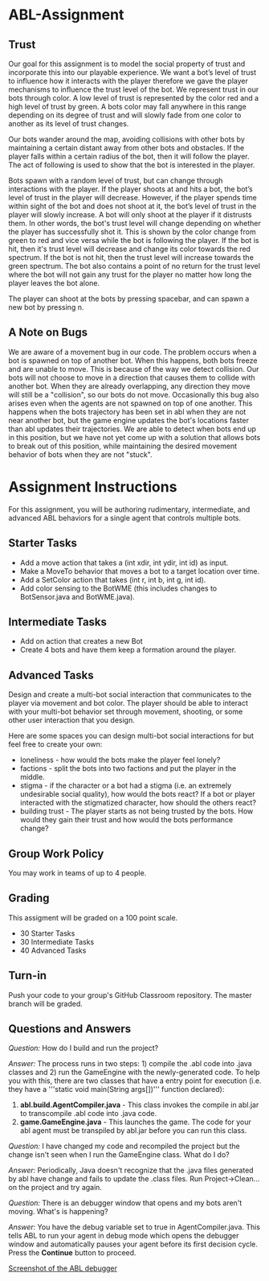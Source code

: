 # ABL-Assignment

## Trust 
Our goal for this assignment is to model the social property of trust 
and incorporate this into our playable experience. We want a bot’s level 
of trust to influence how it interacts with the player therefore we gave
the player mechanisms to influence the trust level of the bot. We represent trust in
our bots through color. A low level of trust is represented by the color red
and a high level of trust by green. A bots color may fall anywhere in this
range depending on its degree of trust and will slowly fade from one color to
another as its level of trust changes. 

Our bots wander around the map, avoiding collisions with other bots by maintaining a certain distant away from other bots and
obstacles. If the player falls within a certain radius of the bot, then it will
follow the player. The act of following is used to show that the bot is interested in the player.

Bots spawn with a random level of trust, but can change through
interactions with the player. If the player shoots at and hits a bot, the bot’s
level of trust in the player will decrease. However, if the player spends time
within sight of the bot and does not shoot at it, the bot’s level of trust in
the player will slowly increase. A bot will only shoot at the player if it
distrusts them. In other words, the bot's trust level will change depending on whether the player has successfully shot it.
This is shown by the color change from green to red and vice versa while the bot is following the player. 
If the bot is hit, then it's trust level will decrease and change its color towards the red spectrum. If the bot is not hit, then the trust level will increase towards the green spectrum.
The bot also contains a point of no return for the trust level where the bot will not gain any trust for the player no matter how long the player leaves the bot alone. 

The player can shoot at the bots by pressing spacebar, and can spawn a new bot
by pressing n. 

## A Note on Bugs
We are aware of a movement bug in our code. The problem occurs when a bot is
spawned on top of another bot. When this happens, both bots freeze and are
unable to move. This is because of the way we detect collision. Our bots will
not choose to move in a direction that causes them to collide with another bot.
When they are already overlapping, any direction they move will still be a
"collision", so our bots do not move. Occasionally this bug also arises even
when the agents are not spawned on top of one another. This happens when the
bots trajectory has been set in abl when they are not near another bot, but the
game engine updates the bot's locations faster than abl updates their
trajectories. We are able to detect when bots end up in this position, but we
have not yet come up with a solution that allows bots to break out of this
position, while maintaining the desired movement behavior of bots when they are
not "stuck". 


# Assignment Instructions
For this assignment, you will be authoring rudimentary, intermediate, and advanced ABL behaviors for a single agent that controls multiple bots.

## Starter Tasks
* Add a move action that takes a (int xdir, int ydir, int id) as input.
* Make a MoveTo behavior that moves a bot to a target location over time.
* Add a SetColor action that takes (int r, int b, int g, int id).
* Add color sensing to the BotWME (this includes changes to BotSensor.java and BotWME.java).

## Intermediate Tasks
* Add on action that creates a new Bot
* Create 4 bots and have them keep a formation around the player.

## Advanced Tasks
Design and create a multi-bot social interaction that communicates to the player via movement and bot color. The player should be able to interact with your multi-bot behavior set through movement, shooting, or some other user interaction that you design.

Here are some spaces you can design multi-bot social interactions for but feel free to create your own:
* loneliness - how would the bots make the player feel lonely?
* factions - split the bots into two factions and put the player in the middle.
* stigma - if the character or a bot had a stigma (i.e. an extremely undesirable social quality), how would the bots react? If a bot or player interacted with the stigmatized character, how should the others react?
* building trust - The player starts as not being trusted by the bots. How would they gain their trust and how would the bots performance change?

## Group Work Policy
You may work in teams of up to 4 people.

## Grading
This assigment will be graded on a 100 point scale.
* 30 Starter Tasks
* 30 Intermediate Tasks
* 40 Advanced Tasks

## Turn-in
Push your code to your group's GitHub Classroom repository. The master branch will be graded.


## Questions and Answers
*Question:* How do I build and run the project?

*Answer:* The process runs in two steps: 1) compile the .abl code into .java classes and 2) run the GameEngine with the newly-generated code. To help you with this, there are two classes that have a entry point for execution (i.e. they have a '''static void main(String args[])''' function declared):
1. **abl.build.AgentCompiler.java** - This class invokes the compile in abl.jar to transcompile .abl code into .java code.
2. **game.GameEngine.java** - This launches the game. The code for your abl agent must be transpiled by abl.jar before you can run this class.

*Question:* I have changed my code and recompiled the project but the change isn't seen when I run the GameEngine class. What do I do?

*Answer:* Periodically, Java doesn't recognize that the .java files generated by abl have change and fails to update the .class files. Run Project->Clean... on the project and try again.

*Question:* There is an debugger window that opens and my bots aren't moving. What's is happening?

*Answer:* You have the debug variable set to true in AgentCompiler.java. This tells ABL to run your agent in debug mode which opens the debugger window and automatically pauses your agent before its first decision cycle. Press the **Continue** button to proceed.

[Screenshot of the ABL debugger](misc/ABLdebugger.png)
